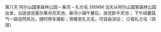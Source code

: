 第八天 阿尔山国家森林公园 – 柴河 – 扎兰屯 260KM
当天从阿尔山国家森林公园出发，沿途游览基尔果月亮天池，柴河小镇午餐后，游览卧牛天池； 下午经蘑菇气一路自然风光，随时停车摄影；傍晚至扎兰屯，可自由活动；
◇宿扎兰屯（宾馆）